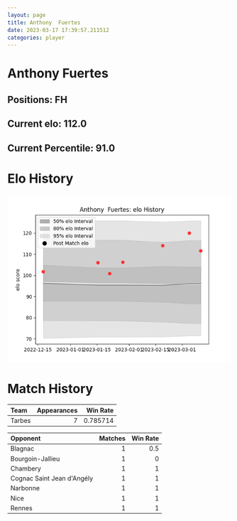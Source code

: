 ```yaml
---  
layout: page  
title: Anthony  Fuertes  
date: 2023-03-17 17:39:57.211512  
categories: player  
---
```

# Anthony  Fuertes

## Positions: FH

## Current elo: 112.0

## Current Percentile: 91.0

# Elo History


![elo history](history_AnthonyFuertes.png)
# Match History


| Team   |   Appearances |   Win Rate |
|:-------|--------------:|-----------:|
| Tarbes |             7 |   0.785714 |

| Opponent                   |   Matches |   Win Rate |
|:---------------------------|----------:|-----------:|
| Blagnac                    |         1 |        0.5 |
| Bourgoin-Jallieu           |         1 |        0   |
| Chambery                   |         1 |        1   |
| Cognac Saint Jean d'Angély |         1 |        1   |
| Narbonne                   |         1 |        1   |
| Nice                       |         1 |        1   |
| Rennes                     |         1 |        1   |